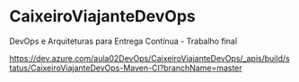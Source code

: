 # CaixeiroViajanteDevOps
DevOps e Arquiteturas para Entrega Contínua - Trabalho final

https://dev.azure.com/aula02DevOps/CaixeiroViajanteDevOps/_apis/build/status/CaixeiroViajanteDevOps-Maven-CI?branchName=master

